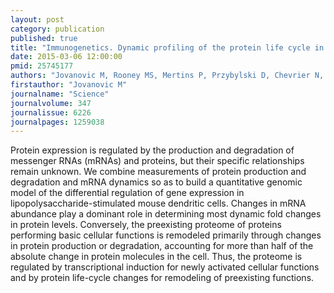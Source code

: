 ```yaml
---
layout: post
category: publication
published: true
title: "Immunogenetics. Dynamic profiling of the protein life cycle in response to pathogens."
date: 2015-03-06 12:00:00
pmid: 25745177
authors: "Jovanovic M, Rooney MS, Mertins P, Przybylski D, Chevrier N, Satija R, Rodriguez EH, Fields AP, Schwartz S, Raychowdhury R, Mumbach MR, Eisenhaure T, Rabani M, Gennert D, Lu D, Delorey T, Weissman JS, Carr SA, Hacohen N, Regev A"
firstauthor: "Jovanovic M"
journalname: "Science"
journalvolume: 347
journalissue: 6226
journalpages: 1259038
---
```


Protein expression is regulated by the production and degradation of messenger RNAs (mRNAs) and proteins, but their specific relationships remain unknown. We combine measurements of protein production and degradation and mRNA dynamics so as to build a quantitative genomic model of the differential regulation of gene expression in lipopolysaccharide-stimulated mouse dendritic cells. Changes in mRNA abundance play a dominant role in determining most dynamic fold changes in protein levels. Conversely, the preexisting proteome of proteins performing basic cellular functions is remodeled primarily through changes in protein production or degradation, accounting for more than half of the absolute change in protein molecules in the cell. Thus, the proteome is regulated by transcriptional induction for newly activated cellular functions and by protein life-cycle changes for remodeling of preexisting functions.

